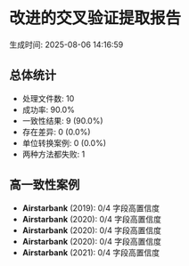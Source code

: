 # 改进的交叉验证提取报告
生成时间: 2025-08-06 14:16:59

## 总体统计
- 处理文件数: 10
- 成功率: 90.0%
- 一致性结果: 9 (90.0%)
- 存在差异: 0 (0.0%)
- 单位转换案例: 0 (0.0%)
- 两种方法都失败: 1

## 高一致性案例
- **Airstarbank** (2019): 0/4 字段高置信度
- **Airstarbank** (2020): 0/4 字段高置信度
- **Airstarbank** (2020): 0/4 字段高置信度
- **Airstarbank** (2020): 0/4 字段高置信度
- **Airstarbank** (2021): 0/4 字段高置信度
